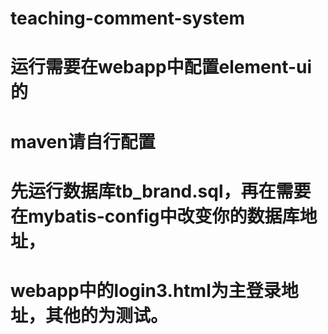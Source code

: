 # teaching-comment-system

# 运行需要在webapp中配置element-ui的
# maven请自行配置
# 先运行数据库tb_brand.sql，再在需要在mybatis-config中改变你的数据库地址，

# webapp中的login3.html为主登录地址，其他的为测试。

